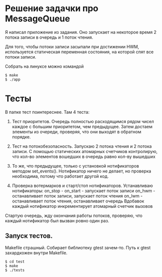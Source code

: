# Решение задачки про MessageQueue

Я написал приложение из задания.
Оно запускает на некоторое время 2 потока записи в очередь
и 1 поток чтения.

Для того, чтобы потоки записи засыпали при достижении HWM,
используется статическая переменная состояния, на которой спят все
потоки записи.

Собрать на линуксе можно командой
```
$ make
$ ./app
```
# Тесты
В папке тест поинтереснее. Там 4 теста:
1. Тест приоритетов.
Очередь полностью расходящимся рядом чисел каждое с большим приоритетом,
чем предыдущее. Затем достаем элементы из очереди, проверяя, что они выходят
в обратном порядке.
2. Тест на потокобезопасность. 
Запускаю 2 потока чтения и 2 потока записи. С помощью статических атомарных 
счетчиков контролирую, что кол-во элементов вошедших в очередь равно кол-ву
вышедших

3. То же, что предыдущее, только с установкой нотификаторов методом
set_events(). Нотификатор ничего не делает, но проверка необходима, потому что
работает другой код.

4. Проверка вотермарков и старт/стоп нотификаторов.
Устанавливаю нотификаторы:
on_stop - 
on_start - запускает поток записи
on_hwm - останавливает поток записи, запускает поток чтения
on_lwm - останавливает поток чтения, останавливает очередь
Вдобавок каждый нотификатор инкрементирует атомарный счетчик вызовов

Стартую очередь, жду окончания работы потоков, проверяю, что каждый 
нотификатор был вызван ровно один раз.

## Запуск тестов.
Makefile страшный. Собирает библиотеку gtest зачем-то.
Путь к gtest захардкожен внутри Makefile.

```
$ cd test
$ make
$ ./tests
```

